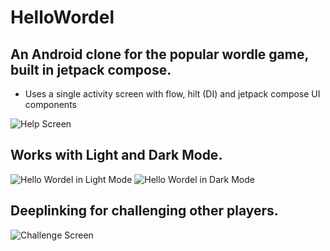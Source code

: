 # HelloWordel

## An Android clone for the popular wordle game, built in jetpack compose.

- Uses a single activity screen with flow, hilt (DI) and jetpack compose UI components

![Help Screen](screenshots/help.png "Help Screen")

## Works with Light and Dark Mode.

![Hello Wordel in Light Mode](screenshots/lightmode.png "Hello Wordel in Light Mode")
![Hello Wordel in Dark Mode](screenshots/darkmode.png "Hello Wordel in Dark Mode")

## Deeplinking for challenging other players.

![Challenge Screen](/screenshots/help.png "Challenge Screen")
